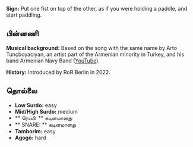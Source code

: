**Sign:** Put one fist on top of the other, as if you were holding a paddle, and
start paddling.

## பின்னணி

**Musical background:** Based on the song with the same name by Arto
Tunçboyacıyan, an artist part of the Armenian minority in Turkey, and his band
Armenian Navy Band ([YouTube](https://www.youtube.com/watch?v=OCgrJFbIAcw)).

**History:** Introduced by RoR Berlin in 2022.

## தொல்லை

* **Low Surdo:** easy
* **Mid/High Surdo:** medium
* ** ரெய்பி: ** கடினமானது
* ** SNARE: ** கடினமானது
* **Tamborim:** easy
* **Agogô:** hard
